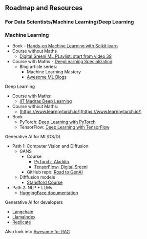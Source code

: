 ## Roadmap and Resources

### For Data Scientists/Machine Learning/Deep Learning

### Machine Learning
- Book - [Hands-on Machine Learning with Scikit learn](http://14.139.161.31/OddSem-0822-1122/Hands-On_Machine_Learning_with_Scikit-Learn-Keras-and-TensorFlow-2nd-Edition-Aurelien-Geron.pdf)
- Course without Maths 
  - [Digital Sreeni ML PLaylist: start from video 39](https://youtube.com/playlist?list=PLZsOBAyNTZwbIjGnolFydAN33gyyGP7lT&si=gPZT3fNL0t2K4INL) 
- Course with Maths - [DeepLearning Specialization](https://www.coursera.org/specializations/deep-learning?utm_source=gg&utm_medium=sem&utm_campaign=B2C_INDIA_google-cybersecurity-certificates_PMax-arte-NRL_within_14D&utm_content=B2C&campaignid=20361657342&adgroupid=&device=c&keyword=&matchtype=&network=x&devicemodel=&adpostion=&creativeid=&hide_mobile_promo&gclid=Cj0KCQiAkeSsBhDUARIsAK3tiefWLRoM3E63T3MdE_hLf1l-gIsmK3j4D8HaJaCdud1h2y2o46VoEVwaAoyPEALw_wcB)
   - Blog article series: 
      - Machine Learning Mastery
      - [Awesome ML Blogs](https://github.com/antoinebrl/awesome-ml-blogs)
 
Deep Learning
   - Course with Maths:
      - [IIT Madras Deep Learning](https://youtube.com/playlist?list=PLyqSpQzTE6M_PI-rIz4O1jEgffhJU9GgG&si=xhVJEfc2Y7eDWU15)
   - Course without Maths:
      - [https://www.learnpytorch.io/](https://www.learnpytorch.io/)
   - Book
     - PyTorch: [Deep Learning with PyTorch](https://isip.piconepress.com/courses/temple/ece_4822/resources/books/Deep-Learning-with-PyTorch.pdf)
     - TensorFlow: [Deep Learning with TensorFlow](https://sourestdeeds.github.io/pdf/Deep%20Learning%20with%20Python.pdf)

Generative AI for ML/DS/DL

- Path 1: Computer Vision and Diffusion
	- GANS
		- Course
			- [PyTorch- Aladdin](https://youtube.com/playlist?list=PLhhyoLH6IjfwIp8bZnzX8QR30TRcHO8Va&si=hdetLy5-O_aIWmCk)
			- [TensorFlow- Digital Sreeni](https://youtube.com/playlist?list=PLZsOBAyNTZwboR4_xj-n3K6XBTweC4YVD&si=1jht4edLWIYfzEJZ)
		- GitHub repo: [Road to GenAI](https://github.com/lucifertrj/road-to-genAI)
	- Difffusion models
		- [Standford Course](https://youtube.com/playlist?list=PLzWRmD0Vi2KVsrCqA4VnztE4t71KnTnP5&si=gveB1FCYnwTmq3kJ)
- Path 2: NLP + LLMs
	- [HuggingFace documentation](https://huggingface.co/learn/nlp-course/chapter1/1)

Generative AI for developers

- [Langchain](https://github.com/langchain-ai/langchain)
- [LlamaIndex](https://github.com/run-llama/llama_index)
- [Replicate](https://replicate.com/)

Also look into [Awesome for RAG](https://github.com/lucifertrj/Awesome-RAG)
